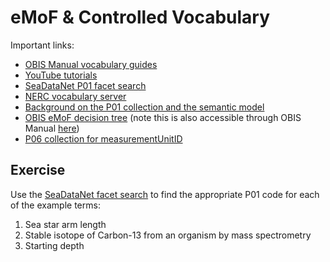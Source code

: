 # eMoF & Controlled Vocabulary

Important links:

* [OBIS Manual vocabulary guides](https://manual.obis.org/vocabulary.html#selecting-p01-codes-for-measurementtypeid)
* [YouTube tutorials](https://www.youtube.com/playlist?list=PLlgUwSvpCFS4hADB7Slf44V1KJauEU6Ul)
* [SeaDataNet P01 facet search](https://vocab.seadatanet.org/p01-facet-search)
* [NERC vocabulary server](https://vocab.nerc.ac.uk/search_nvs/)
* [Background on the P01 collection and the semantic model](https://github.com/nvs-vocabs/P01)
* [OBIS eMoF decision tree](https://viewer.diagrams.net/?client=1&page=0&edit=_blank) (note this is also accessible through OBIS Manual [here](https://manual.obis.org/vocabulary.html#selecting-p01-codes-for-measurementtypeid))
* [P06 collection for measurementUnitID](https://vocab.nerc.ac.uk/search_nvs/P06/?searchstr=&options=identifier,preflabel,altlabel,status_accepted&rbaddfilter=inc&searchstr2=)

## Exercise

Use the [SeaDataNet facet search](https://vocab.seadatanet.org/p01-facet-search) to find the appropriate P01 code for each of the example terms:

1. Sea star arm length
2. Stable isotope of Carbon-13 from an organism by mass spectrometry
3. Starting depth
